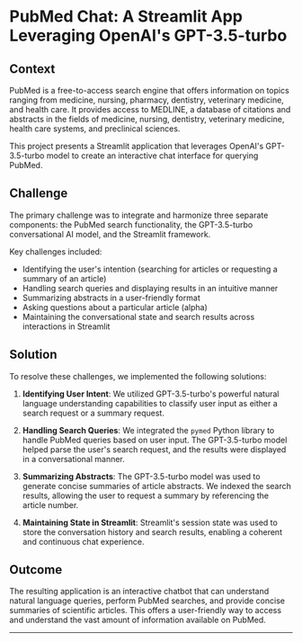 
# PubMed Chat: A Streamlit App Leveraging OpenAI's GPT-3.5-turbo

## Context

PubMed is a free-to-access search engine that offers information on topics ranging from medicine, nursing, pharmacy, dentistry, veterinary medicine, and health care. It provides access to MEDLINE, a database of citations and abstracts in the fields of medicine, nursing, dentistry, veterinary medicine, health care systems, and preclinical sciences.

This project presents a Streamlit application that leverages OpenAI's GPT-3.5-turbo model to create an interactive chat interface for querying PubMed. 

## Challenge

The primary challenge was to integrate and harmonize three separate components: the PubMed search functionality, the GPT-3.5-turbo conversational AI model, and the Streamlit framework. 

Key challenges included:
- Identifying the user's intention (searching for articles or requesting a summary of an article)
- Handling search queries and displaying results in an intuitive manner
- Summarizing abstracts in a user-friendly format
- Asking questions about a particular article (alpha)
- Maintaining the conversational state and search results across interactions in Streamlit

## Solution

To resolve these challenges, we implemented the following solutions:

1. **Identifying User Intent**: We utilized GPT-3.5-turbo's powerful natural language understanding capabilities to classify user input as either a search request or a summary request.

2. **Handling Search Queries**: We integrated the `pymed` Python library to handle PubMed queries based on user input. The GPT-3.5-turbo model helped parse the user's search request, and the results were displayed in a conversational manner.

3. **Summarizing Abstracts**: The GPT-3.5-turbo model was used to generate concise summaries of article abstracts. We indexed the search results, allowing the user to request a summary by referencing the article number.

4. **Maintaining State in Streamlit**: Streamlit's session state was used to store the conversation history and search results, enabling a coherent and continuous chat experience.

## Outcome

The resulting application is an interactive chatbot that can understand natural language queries, perform PubMed searches, and provide concise summaries of scientific articles. This offers a user-friendly way to access and understand the vast amount of information available on PubMed.

---

